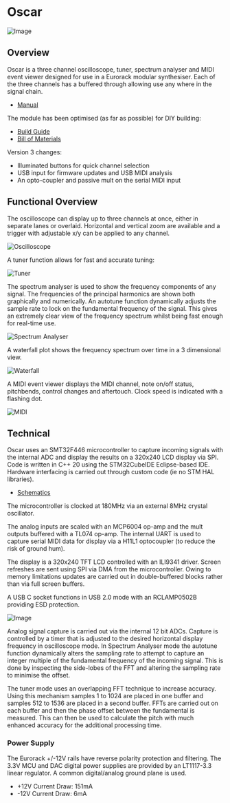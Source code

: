 # Oscar
![Image](https://raw.githubusercontent.com/dchwebb/Oscar/master/Graphics/OscAB.jpg "icon")

Overview
--------

Oscar is a three channel oscilloscope, tuner, spectrum analyser and MIDI event viewer designed for use in a Eurorack modular synthesiser. Each of the three channels has a buffered through allowing use any where in the signal chain.

- [Manual](Oscar_Manual.md)

The module has been optimised (as far as possible) for DIY building:

- [Build Guide](Oscar_Build_Guide.md)
- [Bill of Materials](BOM.md)

Version 3 changes: 
- Illuminated buttons for quick channel selection
- USB input for firmware updates and USB MIDI analysis
- An opto-coupler and passive mult on the serial MIDI input

Functional Overview
-------------------

The oscilloscope can display up to three channels at once, either in separate lanes or overlaid. Horizontal and vertical zoom are available and a trigger with adjustable x/y can be applied to any channel.

![Oscilloscope](Graphics/Osc_v3.jpg?raw=true)

A tuner function allows for fast and accurate tuning:

![Tuner](Graphics/tuner_v3.jpg?raw=true)

The spectrum analyser is used to show the frequency components of any signal. The frequencies of the principal harmonics are shown both graphically and numerically. An autotune function dynamically adjusts the sample rate to lock on the fundamental frequency of the signal. This gives an extremely clear view of the frequency spectrum whilst being fast enough for real-time use.

![Spectrum Analyser](Graphics/spectrum_v3.jpg?raw=true)

A waterfall plot shows the frequency spectrum over time in a 3 dimensional view.

![Waterfall](Graphics/waterfall_v3.jpg?raw=true)

A MIDI event viewer displays the MIDI channel, note on/off status, pitchbends, control changes and aftertouch. Clock speed is indicated with a flashing dot. 

![MIDI](Graphics/midi_v3.jpg?raw=true)

Technical
---------

Oscar uses an SMT32F446 microcontroller to capture incoming signals with the internal ADC and display the results on a 320x240 LCD display via SPI. Code is written in C++ 20 using the STM32CubeIDE Eclipse-based IDE. Hardware interfacing is carried out through custom code (ie no STM HAL libraries).

- [Schematics](Hardware_v3/Oscar_Components.pdf)

The microcontroller is clocked at 180MHz via an external 8MHz crystal oscillator.

The analog inputs are scaled with an MCP6004 op-amp and the mult outputs buffered with a TL074 op-amp. The internal UART is used to capture serial MIDI data for display via a H11L1 optocoupler (to reduce the risk of ground hum).

The display is a 320x240 TFT LCD controlled with an ILI9341 driver. Screen refreshes are sent using SPI via DMA from the microcontroller. Owing to memory limitations updates are carried out in double-buffered blocks rather than via full screen buffers.

A USB C socket functions in USB 2.0 mode with an RCLAMP0502B providing ESD protection.

![Image](https://raw.githubusercontent.com/dchwebb/Oscar/master/Graphics/Components.jpg "icon")

Analog signal capture is carried out via the internal 12 bit ADCs. Capture is controlled by a timer that is adjusted to the desired horizontal display frequency in oscilloscope mode. In Spectrum Analyser mode the autotune function dynamically alters the sampling rate to attempt to capture an integer multiple of the fundamental frequency of the incoming signal. This is done by inspecting the side-lobes of the FFT and altering the sampling rate to minimise the offset.

The tuner mode uses an overlapping FFT technique to increase accuracy. Using this mechanism samples 1 to 1024 are placed in one buffer and samples 512 to 1536 are placed in a second buffer. FFTs are carried out on each buffer and then the phase offset between the fundamental is measured. This can then be used to calculate the pitch with much enhanced accuracy for the additional processing time.

### Power Supply

The Eurorack +/-12V rails have reverse polarity protection and filtering. The 3.3V MCU and DAC digital power supplies are provided by an LT1117-3.3 linear regulator. A common digital/analog ground plane is used.

- +12V Current Draw: 151mA
- -12V Current Draw: 6mA


